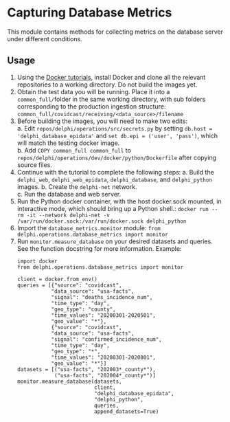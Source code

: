# Capturing Database Metrics
This module contains methods for collecting metrics on the database server under different conditions.

## Usage
1. Using the [Docker tutorials](https://github.com/cmu-delphi/delphi-epidata/blob/main/docs/epidata_development.md),
install Docker and clone all the relevant repositories to a working directory. Do not build the images yet.
2. Obtain the test data you will be running. Place it into a `common_full/`folder in the same working directory, with 
sub folders corresponding to the production ingestion structure: `common_full/covidcast/receiving/<data_source>/filename`
3. Before building the images, you will need to make two edits:  
    a. Edit `repos/delphi/operations/src/secrets.py` by setting `db.host = 'delphi_database_epidata'` and 
    `set db.epi = ('user', 'pass')`, which will match the testing docker image.  
    b. Add `COPY common_full common_full` to `repos/delphi/operations/dev/docker/python/Dockerfile` after copying source files.
4. Continue with the tutorial to complete the following steps:
    a. Build the `delphi_web`, `delphi_web_epidata`, `delphi_database`, and `delphi_python` images. 
    b. Create the `delphi-net` network.  
    c. Run the database and web server.  
5. Run the Python docker container, with the host docker.sock mounted,
in interactive mode, which should bring up a Python shell.: 
`docker run --rm -it --network delphi-net -v /var/run/docker.sock:/var/run/docker.sock delphi_python`
6. Import the `database_metrics.monitor` module: `from delphi.operations.database_metrics import monitor`
7. Run `monitor.measure_database` on your desired datasets and queries. See the function 
docstring for more information. Example: 
    ```
    import docker
    from delphi.operations.database_metrics import monitor
    
    client = docker.from_env()
    queries = [{"source": "covidcast",
               "data_source": "usa-facts",
               "signal": "deaths_incidence_num",
               "time_type": "day",
               "geo_type": "county",
               "time_values": "20200301-2020501",
               "geo_value": "*"},
               {"source": "covidcast",
               "data_source": "usa-facts",
               "signal": "confirmed_incidence_num",
               "time_type": "day",
               "geo_type": "*",
               "time_values": "20200301-2020801",
               "geo_value": "*"}]
    datasets = [("usa-facts", "202003*_county*"), 
                ("usa-facts", "202004*_county*")]
    monitor.measure_database(datasets,
                             client,
                             "delphi_database_epidata",
                             "delphi_python",
                             queries,
                             append_datasets=True)
    ```
